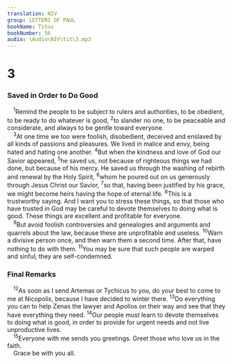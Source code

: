 ```yaml
---
translation: NIV
group: LETTERS OF PAUL
bookName: Titus 
bookNumber: 56
audio: \Audio\NIV\tit\3.mp3
---
```


<div class="title"><h1>3</h1><h3>Saved in Order to Do Good </h3></div>
<span class="verse tit_3_1"> <sup>1</sup>Remind the people to be subject to rulers and authorities, to be obedient, to be ready to do whatever is good, </span>
<span class="verse tit_3_2"><sup>2</sup>to slander no one, to be peaceable and considerate, and always to be gentle toward everyone. <br/></span>
<span class="verse tit_3_3"> <sup>3</sup>At one time we too were foolish, disobedient, deceived and enslaved by all kinds of passions and pleasures. We lived in malice and envy, being hated and hating one another. </span>
<span class="verse tit_3_4"><sup>4</sup>But when the kindness and love of God our Savior appeared, </span>
<span class="verse tit_3_5"><sup>5</sup>he saved us, not because of righteous things we had done, but because of his mercy. He saved us through the washing of rebirth and renewal by the Holy Spirit, </span>
<span class="verse tit_3_6"><sup>6</sup>whom he poured out on us generously through Jesus Christ our Savior, </span>
<span class="verse tit_3_7"><sup>7</sup>so that, having been justified by his grace, we might become heirs having the hope of eternal life. </span>
<span class="verse tit_3_8"><sup>8</sup>This is a trustworthy saying. And I want you to stress these things, so that those who have trusted in God may be careful to devote themselves to doing what is good. These things are excellent and profitable for everyone. <br/></span>
<span class="verse tit_3_9"> <sup>9</sup>But avoid foolish controversies and genealogies and arguments and quarrels about the law, because these are unprofitable and useless. </span>
<span class="verse tit_3_10"><sup>10</sup>Warn a divisive person once, and then warn them a second time. After that, have nothing to do with them. </span>
<span class="verse tit_3_11"><sup>11</sup>You may be sure that such people are warped and sinful; they are self-condemned. <br/></span>
<div class="title"><h3>Final Remarks </h3></div>
<span class="verse tit_3_12"> <sup>12</sup>As soon as I send Artemas or Tychicus to you, do your best to come to me at Nicopolis, because I have decided to winter there. </span>
<span class="verse tit_3_13"><sup>13</sup>Do everything you can to help Zenas the lawyer and Apollos on their way and see that they have everything they need. </span>
<span class="verse tit_3_14"><sup>14</sup>Our people must learn to devote themselves to doing what is good, in order to provide for urgent needs and not live unproductive lives. <br/></span>
<span class="verse tit_3_15"> <sup>15</sup>Everyone with me sends you greetings. Greet those who love us in the faith. <br/> Grace be with you all. <br/></span>
